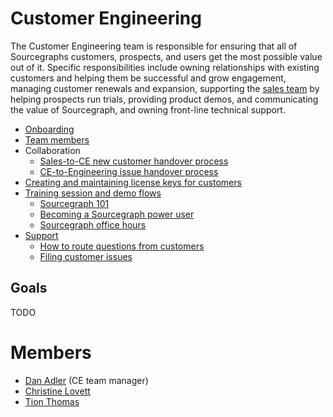 # Customer Engineering

The Customer Engineering team is responsible for ensuring that all of Sourcegraphs customers, prospects, and users get the most possible value out of it. Specific responsibilities include owning relationships with existing customers and helping them be successful and grow engagement, managing customer renewals and expansion, supporting the [sales team](../sales/index.md) by helping prospects run trials, providing product demos, and communicating the value of Sourcegraph, and owning front-line technical support.

- [Onboarding](onboarding.md)
- [Team members](#members)
- Collaboration
  - [Sales-to-CE new customer handover process](../sales/sales_to_ce_handover.md)
  - [CE-to-Engineering issue handover process](ce_to_eng_handover.md)
- [Creating and maintaining license keys for customers](license_keys.md)
- [Training session and demo flows](training.md)
  - [Sourcegraph 101](training.md#sourcegraph-101-standard-demo-flow)
  - [Becoming a Sourcegraph power user](training.md#becoming-a-sourcegraph-power-user)
  - [Sourcegraph office hours](training.md#sourcegraph-office-hours)
- [Support](support.md)
  - [How to route questions from customers](routing_questions.md)
  - [Filing customer issues](customer_issues.md)

## Goals

TODO

# Members

- [Dan Adler](../../company/team/index.md#dan-adler-he-him) (CE team manager)
- [Christine Lovett](../../company/team/index.md#christine-lovett-she-her)
- [Tion Thomas](../../company/team/index.md#tion-thomas-he-him)
